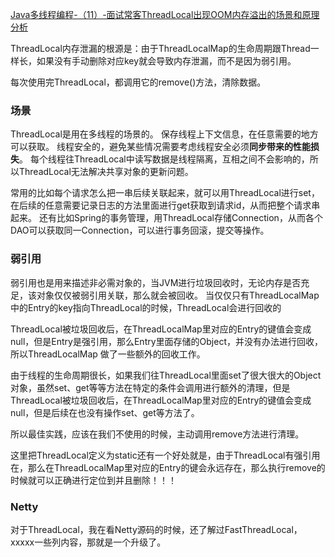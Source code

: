[Java多线程编程-（11）-面试常客ThreadLocal出现OOM内存溢出的场景和原理分析](https://blog.csdn.net/bntx2jsqfehy7/article/details/78315161)


ThreadLocal内存泄漏的根源是：由于ThreadLocalMap的生命周期跟Thread一样长，如果没有手动删除对应key就会导致内存泄漏，而不是因为弱引用。

每次使用完ThreadLocal，都调用它的remove()方法，清除数据。

### 场景
ThreadLocal是用在多线程的场景的。
保存线程上下文信息，在任意需要的地方可以获取。
线程安全的，避免某些情况需要考虑线程安全必须**同步带来的性能损失**。
每个线程往ThreadLocal中读写数据是线程隔离，互相之间不会影响的，所以ThreadLocal无法解决共享对象的更新问题。

常用的比如每个请求怎么把一串后续关联起来，就可以用ThreadLocal进行set，在后续的任意需要记录日志的方法里面进行get获取到请求id，从而把整个请求串起来。
还有比如Spring的事务管理，用ThreadLocal存储Connection，从而各个DAO可以获取同一Connection，可以进行事务回滚，提交等操作。


### 弱引用
弱引用也是用来描述非必需对象的，当JVM进行垃圾回收时，无论内存是否充足，该对象仅仅被弱引用关联，那么就会被回收。
当仅仅只有ThreadLocalMap中的Entry的key指向ThreadLocal的时候，ThreadLocal会进行回收的

ThreadLocal被垃圾回收后，在ThreadLocalMap里对应的Entry的键值会变成null，但是Entry是强引用，那么Entry里面存储的Object，并没有办法进行回收，所以ThreadLocalMap 做了一些额外的回收工作。


由于线程的生命周期很长，如果我们往ThreadLocal里面set了很大很大的Object对象，虽然set、get等等方法在特定的条件会调用进行额外的清理，但是ThreadLocal被垃圾回收后，在ThreadLocalMap里对应的Entry的键值会变成null，但是后续在也没有操作set、get等方法了。

所以最佳实践，应该在我们不使用的时候，主动调用remove方法进行清理。

这里把ThreadLocal定义为static还有一个好处就是，由于ThreadLocal有强引用在，那么在ThreadLocalMap里对应的Entry的键会永远存在，那么执行remove的时候就可以正确进行定位到并且删除！！！

### Netty
对于ThreadLocal，我在看Netty源码的时候，还了解过FastThreadLocal，xxxxx一些列内容，那就是一个升级了。